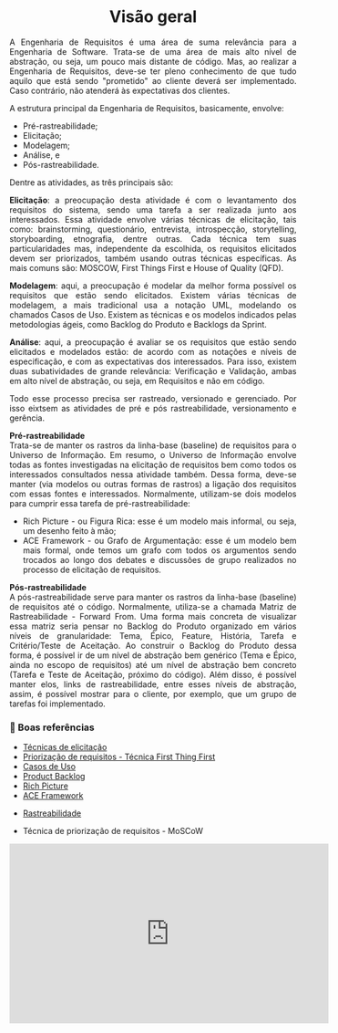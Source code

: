 # <center>Visão geral

<div align="justify">

A Engenharia de Requisitos é uma área de suma relevância para a Engenharia de Software.
Trata-se de uma área de mais alto nível de abstração, ou seja, um pouco mais distante de código.
Mas, ao realizar a Engenharia de Requisitos, deve-se ter pleno conhecimento de que tudo aquilo que está sendo "prometido" ao cliente deverá ser implementado. Caso contrário, não atenderá às expectativas dos clientes.

A estrutura principal da Engenharia de Requisitos, basicamente, envolve:
- Pré-rastreabilidade;
- Elicitação;
- Modelagem;
- Análise, e
- Pós-rastreabilidade.

Dentre as atividades, as três principais são:<br>

**Elicitação**: a preocupação desta atividade é com o levantamento dos requisitos do sistema, sendo uma tarefa a ser realizada junto aos interessados. Essa atividade envolve várias técnicas de elicitação, tais como: brainstorming, questionário, entrevista, introspecção, storytelling, storyboarding, etnografia, dentre outras. Cada técnica tem suas particularidades mas, independente da escolhida, os requisitos elicitados devem ser priorizados, também usando outras técnicas específicas. As mais comuns são: MOSCOW, First Things First e House of Quality (QFD).

**Modelagem**: aqui, a preocupação é modelar da melhor forma possível os requisitos que estão sendo elicitados. Existem várias técnicas de modelagem, a mais tradicional usa a notação UML, modelando os chamados Casos de Uso. Existem as técnicas e os modelos indicados pelas metodologias ágeis, como Backlog do Produto e Backlogs da Sprint.

**Análise**: aqui, a preocupação é avaliar se os requisitos que estão sendo elicitados e modelados estão: de acordo com as notações e níveis de especificação, e com as expectativas dos interessados. Para isso, existem duas subatividades de grande relevância: Verificação e Validação, ambas em alto nível de abstração, ou seja, em Requisitos e não em código.

Todo esse processo precisa ser rastreado, versionado e gerenciado. Por isso eixtsem as atividades de pré e pós rastreabilidade, versionamento e gerência.

**Pré-rastreabilidade**<br>
Trata-se de manter os rastros da linha-base (baseline) de requisitos para o Universo de Informação. Em resumo, o Universo de Informação envolve todas as fontes investigadas na elicitação de requisitos bem como todos os interessados consultados nessa atividade também. Dessa forma, deve-se manter (via modelos ou outras formas de rastros) a ligação dos requisitos com essas fontes e interessados. Normalmente, utilizam-se dois modelos para cumprir essa tarefa de pré-rastreabilidade:
- Rich Picture - ou Figura Rica: esse é um modelo mais informal, ou seja, um desenho feito à mão;
- ACE Framework - ou Grafo de Argumentação: esse é um modelo bem mais formal, onde temos um grafo com todos os argumentos sendo trocados ao longo dos debates e discussões de grupo realizados no processo de elicitação de requisitos.

**Pós-rastreabilidade**<br>
A pós-rastreabilidade serve para manter os rastros da linha-base (baseline) de requisitos até o código. Normalmente, utiliza-se a chamada Matriz de Rastreabilidade - Forward From. Uma forma mais concreta de visualizar essa matriz seria pensar no Backlog do Produto organizado em vários níveis de granularidade: Tema, Épico, Feature, História, Tarefa e Critério/Teste de Aceitação. Ao construir o Backlog do Produto dessa forma, é possível ir de um nível de abstração bem genérico (Tema e Épico, ainda no escopo de requisitos) até um nível de abstração bem concreto (Tarefa e Teste de Aceitação, próximo do código). Além disso, é possível manter elos, links de rastreabilidade, entre esses níveis de abstração, assim, é possível mostrar para o cliente, por exemplo, que um grupo de tarefas foi implementado.

</div>

### 📌 Boas referências
- [Técnicas de elicitação](http://www.engr.sjsu.edu/fayad/current.courses/cmpe131-spring08/docs/lecture4/Tech-Req-Elicitation-Paper.pdf)
- [Priorização de requisitos - Técnica First Thing First](https://www.processimpact.com/articles/prioritizing.pdf)
- [Casos de Uso](https://www.uml-diagrams.org/use-case-diagrams.html)
- [Product Backlog](https://www.desenvolvimentoagil.com.br/scrum/product_backlog)
- [Rich Picture](https://www.ics.uci.edu/~wscacchi/Software-Process/Readings/RichPicture.pdf)
- [ACE Framework](https://bdm.unb.br/bitstream/10483/9267/1/2014_AndreCruzAlvesCavalcante.pdf)
<!-- Matriz de Rastreabilidade - Backward From (https://requisitos-2017-2-nubank.github.io/Nubank/siki/rast-back.html). -->
- [Rastreabilidade](http://www.dbd.puc-rio.br/depto_informatica/05_20_sayao.pdf)

- Técnica de priorização de requisitos - MoSCoW
<iframe width="560" height="315" src="https://www.youtube.com/embed/DzruAbBhY0Q" frameborder="0" allow="accelerometer; autoplay; clipboard-write; encrypted-media; gyroscope; picture-in-picture" allowfullscreen></iframe>